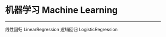 # 机器学习 Machine Learning

---------------------------

线性回归 LinearRegression
逻辑回归 LogisticRegression
